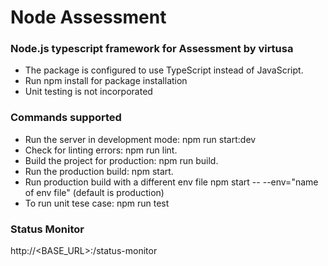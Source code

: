 # Node Assessment
### Node.js typescript framework for Assessment by virtusa

- The package is configured to use TypeScript instead of JavaScript.
- Run npm install for package installation
- Unit testing is not incorporated

### Commands supported
- Run the server in development mode: npm run start:dev
- Check for linting errors: npm run lint.
- Build the project for production: npm run build.
- Run the production build: npm start.
- Run production build with a different env file npm start -- --env="name of env file" (default is production)
- To run unit tese case: npm run test

### Status Monitor
http://<BASE_URL>:<PORT>/status-monitor